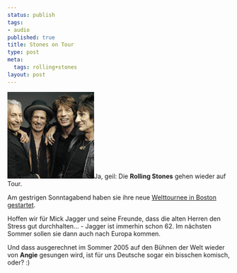 ```yaml
--- 
status: publish
tags: 
- audio
published: true
title: Stones on Tour
type: post
meta: 
  tags: rolling+stones
layout: post
---
```

<img src='/media/wp/050821Rstonestoday.jpg' alt='Rolling Stones, heute' class="alignright" />Ja, geil: Die <strong>Rolling Stones</strong> gehen wieder auf Tour.

Am gestrigen Sonntagabend haben sie ihre neue <a href="http://de.today.reuters.com/news/newsArticle.aspx?type=panoramaNews&storyID=2005-08-22T055901Z_01_DEO221339_RTRDEOC_0_USA-ROLLINGSTONES-20050822.xml">Welttournee in Boston gestartet</a>.

Hoffen wir für Mick Jagger und seine Freunde, dass die alten Herren den Stress gut durchhalten... - Jagger ist immerhin schon 62. Im nächsten Sommer sollen sie dann auch nach Europa kommen.

Und dass ausgerechnet im Sommer 2005 auf den Bühnen der Welt wieder von <strong>Angie</strong> gesungen wird, ist für uns Deutsche sogar ein bisschen komisch, oder? :)
